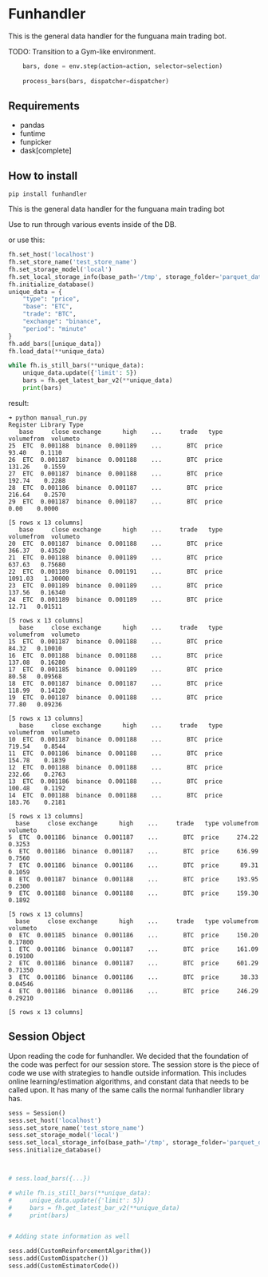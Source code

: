 # Funhandler
This is the general data handler for the funguana main trading bot.

TODO: Transition to a Gym-like environment.

```python
    bars, done = env.step(action=action, selector=selection)
    
    process_bars(bars, dispatcher=dispatcher)
```


## Requirements
- pandas
- funtime
- funpicker
- dask[complete]
## How to install
```
pip install funhandler
```
This is the general data handler for the funguana main trading bot

Use to run through various events inside of the DB.

or use this:
```python
fh.set_host('localhost')
fh.set_store_name('test_store_name')
fh.set_storage_model('local')
fh.set_local_storage_info(base_path='/tmp', storage_folder='parquet_data')
fh.initialize_database()
unique_data = {
    "type": "price",
    "base": "ETC",
    "trade": "BTC",
    "exchange": "binance",
    "period": "minute"
}
fh.add_bars([unique_data])
fh.load_data(**unique_data)

while fh.is_still_bars(**unique_data):
    unique_data.update({'limit': 5})
    bars = fh.get_latest_bar_v2(**unique_data)
    print(bars)
```

result:
```
➜ python manual_run.py
Register Library Type
   base     close exchange      high    ...     trade   type volumefrom  volumeto
25  ETC  0.001188  binance  0.001189    ...       BTC  price      93.40    0.1110
26  ETC  0.001187  binance  0.001188    ...       BTC  price     131.26    0.1559
27  ETC  0.001187  binance  0.001188    ...       BTC  price     192.74    0.2288
28  ETC  0.001186  binance  0.001187    ...       BTC  price     216.64    0.2570
29  ETC  0.001187  binance  0.001187    ...       BTC  price       0.00    0.0000

[5 rows x 13 columns]
   base     close exchange      high    ...     trade   type volumefrom  volumeto
20  ETC  0.001187  binance  0.001188    ...       BTC  price     366.37   0.43520
21  ETC  0.001188  binance  0.001189    ...       BTC  price     637.63   0.75680
22  ETC  0.001189  binance  0.001191    ...       BTC  price    1091.03   1.30000
23  ETC  0.001189  binance  0.001189    ...       BTC  price     137.56   0.16340
24  ETC  0.001189  binance  0.001189    ...       BTC  price      12.71   0.01511

[5 rows x 13 columns]
   base     close exchange      high    ...     trade   type volumefrom  volumeto
15  ETC  0.001187  binance  0.001188    ...       BTC  price      84.32   0.10010
16  ETC  0.001188  binance  0.001188    ...       BTC  price     137.08   0.16280
17  ETC  0.001185  binance  0.001189    ...       BTC  price      80.58   0.09568
18  ETC  0.001187  binance  0.001187    ...       BTC  price     118.99   0.14120
19  ETC  0.001187  binance  0.001188    ...       BTC  price      77.80   0.09236

[5 rows x 13 columns]
   base     close exchange      high    ...     trade   type volumefrom  volumeto
10  ETC  0.001187  binance  0.001188    ...       BTC  price     719.54    0.8544
11  ETC  0.001186  binance  0.001188    ...       BTC  price     154.78    0.1839
12  ETC  0.001188  binance  0.001188    ...       BTC  price     232.66    0.2763
13  ETC  0.001186  binance  0.001188    ...       BTC  price     100.48    0.1192
14  ETC  0.001188  binance  0.001188    ...       BTC  price     183.76    0.2181

[5 rows x 13 columns]
  base     close exchange      high    ...     trade   type volumefrom  volumeto
5  ETC  0.001186  binance  0.001187    ...       BTC  price     274.22    0.3253
6  ETC  0.001186  binance  0.001187    ...       BTC  price     636.99    0.7560
7  ETC  0.001186  binance  0.001186    ...       BTC  price      89.31    0.1059
8  ETC  0.001187  binance  0.001188    ...       BTC  price     193.95    0.2300
9  ETC  0.001188  binance  0.001188    ...       BTC  price     159.30    0.1892

[5 rows x 13 columns]
  base     close exchange      high    ...     trade   type volumefrom  volumeto
0  ETC  0.001185  binance  0.001186    ...       BTC  price     150.20   0.17800
1  ETC  0.001186  binance  0.001187    ...       BTC  price     161.09   0.19100
2  ETC  0.001186  binance  0.001187    ...       BTC  price     601.29   0.71350
3  ETC  0.001186  binance  0.001186    ...       BTC  price      38.33   0.04546
4  ETC  0.001186  binance  0.001186    ...       BTC  price     246.29   0.29210

[5 rows x 13 columns]
```


## Session Object

Upon reading the code for funhandler. We decided that the foundation of the code was perfect for our session store. The session store is the piece of code we use with strategies to handle outside information. This includes online learning/estimation algorithms, and constant data that needs to be called upon. It has many of the same calls the normal funhandler library has.

```python
sess = Session()
sess.set_host('localhost')
sess.set_store_name('test_store_name')
sess.set_storage_model('local')
sess.set_local_storage_info(base_path='/tmp', storage_folder='parquet_data')
sess.initialize_database()



# sess.load_bars({...})

# while fh.is_still_bars(**unique_data):
#     unique_data.update({'limit': 5})
#     bars = fh.get_latest_bar_v2(**unique_data)
#     print(bars)


# Adding state information as well

sess.add(CustomReinforcementAlgorithm())
sess.add(CustomDispatcher())
sess.add(CustomEstimatorCode())

```


